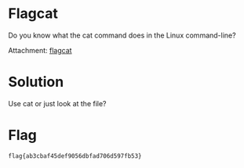 # Flagcat
Do you know what the cat command does in the Linux command-line? 

Attachment: [flagcat](flagcat)

# Solution
Use cat or just look at the file?

# Flag
```
flag{ab3cbaf45def9056dbfad706d597fb53} 
```